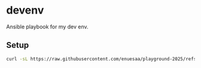 # devenv
Ansible playbook for my dev env.

## Setup
```bash
curl -sL https://raw.githubusercontent.com/enuesaa/playground-2025/refs/heads/main/.devdev/devenv/setup.sh | bash
```
